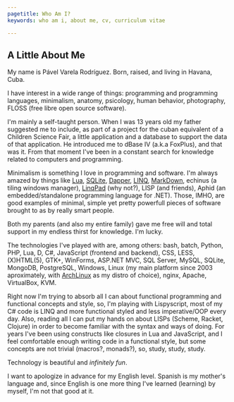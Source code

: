 ```yaml
---
pagetitle: Who Am I?
keywords: who am i, about me, cv, curriculum vitae

---
```


## A Little About Me

My name is Pável Varela Rodríguez. Born, raised, and living in Havana, Cuba.

I have interest in a wide range of things: programming and programming languages, minimalism, anatomy, psicology, human behavior, photography, FLOSS (free libre open source software).

I'm mainly a self-taught person. When I was 13 years old my father suggested me to include, as part of a project for the cuban equivalent of a Children Science Fair, a little application and a database to support the data of that application. He introduced me to dBase IV (a.k.a FoxPlus), and that was it. From that moment I've been in a constant search for knowledge related to computers and programming.

Minimalism is something I love in programming and software. I'm always amazed by things like [Lua](http://www.lua.org/), [SQLite](http://www.sqlite.org/), [Dapper](https://github.com/SamSaffron/dapper-dot-net/), [LINQ](http://msdn.microsoft.com/en-us/netframework/aa904594.aspx), [MarkDown](http://daringfireball.net/), echinus (a tiling windows manager), [LinqPad](http://www.linqpad.net/) (why not?), LISP (and friends), Aphid (an embedded/standalone programming language for .NET). Those, IMHO, are good examples of minimal, simple yet pretty powerfull pieces of software brought to as by really smart people.

Both my parents (and also my entire family) gave me free will and total support in my endless thirst for knowledge. I'm lucky.

The technologies I've played with are, among others: bash, batch, Python, PHP, Lua, D, C#, JavaScript (frontend and backend), CSS, LESS, (X)HTML(5), GTK+, WinForms, ASP.NET MVC, SQL Server, MySQL, SQLite, MongoDB, PostgreSQL, Windows, Linux (my main platform since 2003 aproximately, with [ArchLinux](https://www.archlinux.org) as my distro of choice), nginx, Apache, VirtualBox, KVM.

Right now I'm trying to absorb all I can about functional programming and functional concepts and style, so, I'm playing with Lispyscript, most of my C# code is LINQ and more functional styled and less imperative/OOP every day. Also, reading all I can put my hands on about LISPs (Scheme, Racket, Clojure) in order to become familiar with the syntax and ways of doing. For years I've been using constructs like closures in Lua and JavaScript, and I feel comfortable enough writing code in a functional style, but some concepts are not trivial (macros?, monads?), so, study, study, study.

Technology is beautiful and _infinitely fun_.

I want to apologize in advance for my English level. Spanish is my mother's language and, since English is one more thing I've learned (learning) by myself, I'm not that good at it.
